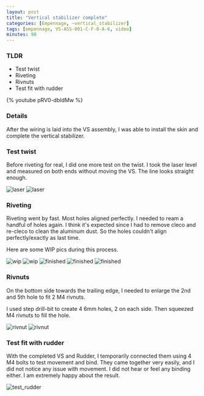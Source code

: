 ```yaml
---
layout: post
title: "Vertical stabilizer complete"
categories: [Empennage, ~vertical_stabilizer]
tags: [empennage, VS-ASS-001-C-F-0-A-6, video]
minutes: 90
---
```


### TLDR

- Test twist
- Riveting
- Rivnuts
- Test fit with rudder

{% youtube pRV0-dbIdMw %}

### Details

After the wiring is laid into the VS assembly, I was able to install the skin and complete the vertical stabilizer.

### Test twist

Before riveting for real, I did one more test on the twist. I took the laser level and measured on both ends without moving the VS. The line looks straight enough.

![laser](/assets/img/20240214/laser_top.jpg)
![laser](/assets/img/20240214/laser_bottom.jpg)

### Riveting

Riveting went by fast. Most holes aligned perfectly. I needed to ream a handful of holes again. I think it's expected since I had to remove cleco and re-cleco to clean the aluminum dust. So the holes couldn't align perfectly/exactly as last time.

Here are some WIP pics during this process.

![wip](/assets/img/20240214/wip_1.jpg)
![wip](/assets/img/20240214/wip_2.jpg)
![finished](/assets/img/20240214/finished_top.jpg)
![finished](/assets/img/20240214/finished_bottom.jpg)
![finished](/assets/img/20240214/finished_one_side.jpg)

### Rivnuts

On the bottom side towards the trailing edge, I needed to enlarge the 2nd and 5th hole to fit 2 M4 rivnuts.

I used step drill-bit to create 4 6mm holes, 2 on each side. Then squeezed M4 rivnuts to fill the hole.

![rivnut](/assets/img/20240214/finished_rivnut.jpg)
![rivnut](/assets/img/20240214/finished_rivnut_2.jpg)

### Test fit with rudder

With the completed VS and Rudder, I temporarily connected them using 4 M4 bolts to test movement and bind. They came together very easily, and I did not notice any issue with movement. I did not hear or feel any binding either. I am extremely happy about the result.

![test_rudder](/assets/img/20240214/test_fit_rudder.jpg)

